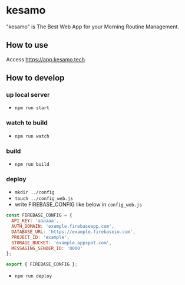 # kesamo
"kesamo" is The Best Web App for your Morning Routine Management.

## How to use
Access https://app.kesamo.tech

## How to develop
### up local server
- `npm run start`

### watch to build
- `npm run watch`

### build
- `npm run build`

### deploy
- `mkdir ../config`
- `touch ../config_web.js`
- write FIREBASE_CONFIG like below in `config_web.js`

```js
const FIREBASE_CONFIG = {
  API_KEY: 'aaaaaa',
  AUTH_DOMAIN: 'example.firebaseapp.com',
  DATABASE_URL: 'https://example.firebaseio.com',
  PROJECT_ID: 'example',
  STORAGE_BUCKET: 'example.appspot.com',
  MESSAGING_SENDER_ID: '0000'
};

export { FIREBASE_CONFIG };
```

- `npm run deploy`
